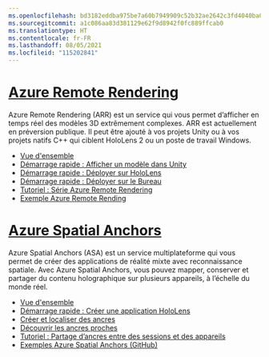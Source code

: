 ```yaml
---
ms.openlocfilehash: bd3182eddba975be7a60b7949909c52b32ae2642c3fd4040ba0019f51d53d33e
ms.sourcegitcommit: a1c086aa83d381129e62f9d8942f0fc889ffcab0
ms.translationtype: HT
ms.contentlocale: fr-FR
ms.lasthandoff: 08/05/2021
ms.locfileid: "115202841"
---
```

# <a name="azure-remote-rendering"></a>[Azure Remote Rendering](#tab/arr)

Azure Remote Rendering (ARR) est un service qui vous permet d’afficher en temps réel des modèles 3D extrêmement complexes. ARR est actuellement en préversion publique. Il peut être ajouté à vos projets Unity ou à vos projets natifs C++ qui ciblent HoloLens 2 ou un poste de travail Windows.

* [Vue d'ensemble](/azure/remote-rendering/overview/about) 
* [Démarrage rapide : Afficher un modèle dans Unity](/azure/remote-rendering/quickstarts/render-model) 
* [Démarrage rapide : Déployer sur HoloLens](/azure/remote-rendering/quickstarts/deploy-to-hololens) 
* [Démarrage rapide : Déployer sur le Bureau](/azure/remote-rendering/quickstarts/deploy-to-desktop) 
* [Tutoriel : Série Azure Remote Rendering](/azure/remote-rendering/tutorials/unity/tutorial-landing) 
* [Exemple Azure Remote Rending](/azure/remote-rendering/samples/showcase-app)

# <a name="azure-spatial-anchors"></a>[Azure Spatial Anchors](#tab/asa)

Azure Spatial Anchors (ASA) est un service multiplateforme qui vous permet de créer des applications de réalité mixte avec reconnaissance spatiale. Avec Azure Spatial Anchors, vous pouvez mapper, conserver et partager du contenu holographique sur plusieurs appareils, à l’échelle du monde réel.

* [Vue d'ensemble](/azure/spatial-anchors/overview) 
* [Démarrage rapide : Créer une application HoloLens](/azure/spatial-anchors/quickstarts/get-started-unity-hololens) 
* [Créer et localiser des ancres](/azure/spatial-anchors/how-tos/create-locate-anchors-unity) 
* [Découvrir les ancres proches](/azure/spatial-anchors/how-tos/set-up-coarse-reloc-unity)
* [Tutoriel : Partage d’ancres entre des sessions et des appareils](/azure/spatial-anchors/tutorials/tutorial-share-anchors-across-devices?tabs=VS%2cAndroid)  
* [Exemples Azure Spatial Anchors (GitHub)](https://github.com/Azure/azure-spatial-anchors-samples) 